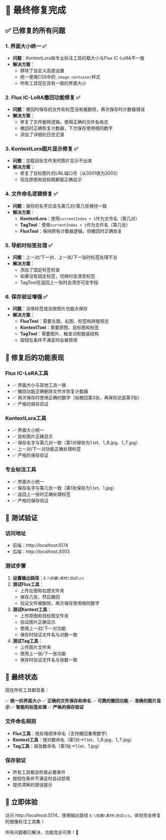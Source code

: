 # 🔧 最终修复完成

## ✅ 已修复的所有问题

### 1. 界面大小统一 ✅
- **问题**：KontextLora和专业标注工具的框大小与Flux IC-LoRA不一致
- **解决方案**：
  - 移除了自定义高度设置
  - 统一使用CSS中的`.image-container`样式
  - 所有工具现在具有一致的界面大小

### 2. Flux IC-LoRA撤回功能修复 ✅
- **问题**：撤回时保存的文件和标签没有被删除，再次保存时计数器错误
- **解决方案**：
  - 修复了文件删除逻辑，使用正确的文件名格式
  - 撤回时正确恢复计数器，下次保存使用相同数字
  - 添加了详细的日志记录

### 3. KontextLora图片显示修复 ✅
- **问题**：加载目标文件夹时图片显示不出来
- **解决方案**：
  - 修复了目标图片的URL端口号（从3001改为3003）
  - 现在原图和目标图都能正确显示

### 4. 文件命名逻辑修复 ✅
- **问题**：保存的名字应该与第几对/第几张保持一致
- **解决方案**：
  - **KontextLora**：使用`currentIndex + 1`作为文件名（第几对）
  - **TagTool**：使用`currentIndex + 1`作为文件名（第几张）
  - **FluxTool**：保持原有计数器逻辑，但撤回时正确恢复

### 5. 导航时标签处理 ✅
- **问题**：上一对/下一对、上一张/下一张时标签处理不当
- **解决方案**：
  - 添加了固定标签检查
  - 如果没有固定标签，切换时会清空标签
  - TagTool在返回上一张时会清空可变字段

### 6. 保存验证增强 ✅
- **问题**：没填标签或没放图片也能点保存
- **解决方案**：
  - **FluxTool**：需要左图、右图、标签和拼接预览
  - **KontextTool**：需要原图、目标图和标签
  - **TagTool**：需要图片、触发词和服装结构
  - 按钮在条件不满足时会被禁用

## 🎯 修复后的功能表现

### Flux IC-LoRA工具
- ✅ 界面大小与其他工具一致
- ✅ 撤回功能正确删除文件并恢复计数器
- ✅ 再次保存时使用正确的数字（如撤回第3张，再保存还是第3张）
- ✅ 严格的保存验证

### KontextLora工具
- ✅ 界面大小统一
- ✅ 目标图片正确显示
- ✅ 保存名字与第几对一致（第1对保存为1.txt、1_R.jpg、1_T.jpg）
- ✅ 上一对/下一对功能正确处理标签
- ✅ 严格的保存验证

### 专业标注工具
- ✅ 界面大小统一
- ✅ 保存名字与第几张一致（第1张保存为1.txt、1.jpg）
- ✅ 返回上一张时正确处理标签
- ✅ 严格的保存验证

## 🧪 测试验证

### 访问地址
- 前端：http://localhost:5174
- 后端：http://localhost:3003

### 测试步骤
1. **设置输出路径**：`E:\挖藕\素材\测试\cs`
2. **测试Flux工具**：
   - 上传左图和右图文件夹
   - 保存几张，然后撤回
   - 验证文件被删除，再次保存使用相同数字
3. **测试Kontext工具**：
   - 上传原图和目标图文件夹
   - 验证图片正确显示
   - 使用上一对/下一对功能
   - 保存时验证文件名与对数一致
4. **测试Tag工具**：
   - 上传图片文件夹
   - 使用上一张/下一张功能
   - 保存时验证文件名与张数一致

## 🎊 最终状态

现在所有工具都具备：

✅ **统一的界面大小**
✅ **正确的文件保存和命名**
✅ **可靠的撤回功能**
✅ **准确的图片显示**
✅ **智能的标签处理**
✅ **严格的保存验证**

### 文件命名规则
- **Flux工具**：按处理顺序命名（支持撤回重用数字）
- **Kontext工具**：按对数命名（第1对→1.txt、1_R.jpg、1_T.jpg）
- **Tag工具**：按张数命名（第1张→1.txt、1.jpg）

### 保存验证
- 所有工具都会检查必要条件
- 按钮在条件不满足时自动禁用
- 提供清晰的错误提示

## 🚀 立即体验

访问 http://localhost:5174，使用输出路径 `E:\挖藕\素材\测试\cs`，体验完全修复的图像标注工具集！

所有问题都已解决，功能完全可靠！🎉
